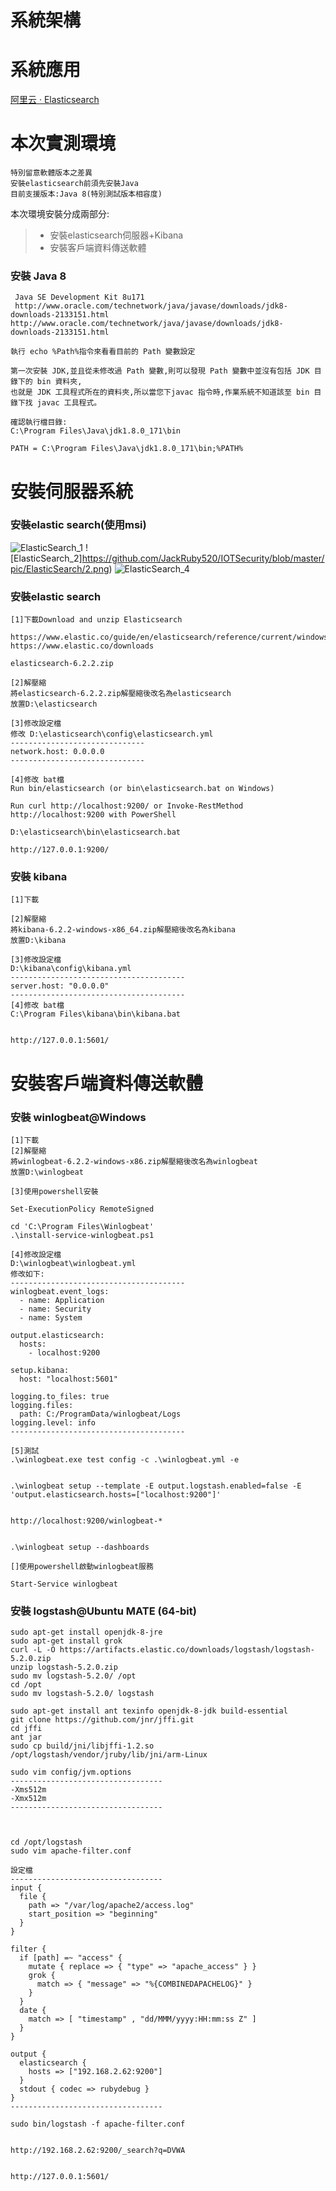 # 系統架構

# 系統應用

[阿里云 · Elasticsearch](https://data.aliyun.com/product/elasticsearch?utm_content=se_1309736&gclid=Cj0KCQjw_ODWBRCTARIsAE2_EvWXzaSpLpM_EsKh8t-LvGNOoN6WQRHOpyFFCM0k01K4TzF4JXo7GT0aAo8YEALw_wcB)

# 本次實測環境
```
特別留意軟體版本之差異
安裝elasticsearch前須先安裝Java
目前支援版本:Java 8(特別測試版本相容度)
```
本次環境安裝分成兩部分:
>* 安裝elasticsearch伺服器+Kibana
>* 安裝客戶端資料傳送軟體



### 安裝 Java 8
```
 Java SE Development Kit 8u171
 http://www.oracle.com/technetwork/java/javase/downloads/jdk8-downloads-2133151.html
http://www.oracle.com/technetwork/java/javase/downloads/jdk8-downloads-2133151.html

執行 echo %Path%指令來看看目前的 Path 變數設定

第一次安裝 JDK,並且從未修改過 Path 變數,則可以發現 Path 變數中並沒有包括 JDK 目錄下的 bin 資料夾,
也就是 JDK 工具程式所在的資料夾,所以當您下javac 指令時,作業系統不知道該至 bin 目錄下找 javac 工具程式。

確認執行檔目錄:
C:\Program Files\Java\jdk1.8.0_171\bin

PATH = C:\Program Files\Java\jdk1.8.0_171\bin;%PATH%
```

# 安裝伺服器系統

### 安裝elastic search(使用msi)

![ElasticSearch_1](https://github.com/JackRuby520/IOTSecurity/blob/master/pic/ElasticSearch/1.png)
![ElasticSearch_2]https://github.com/JackRuby520/IOTSecurity/blob/master/pic/ElasticSearch/2.png)
![ElasticSearch_4](https://github.com/JackRuby520/IOTSecurity/blob/master/pic/ElasticSearch/4.png)

### 安裝elastic search

```
[1]下載Download and unzip Elasticsearch

https://www.elastic.co/guide/en/elasticsearch/reference/current/windows.html
https://www.elastic.co/downloads

elasticsearch-6.2.2.zip

[2]解壓縮
將elasticsearch-6.2.2.zip解壓縮後改名為elasticsearch
放置D:\elasticsearch

[3]修改設定檔
修改 D:\elasticsearch\config\elasticsearch.yml
------------------------------
network.host: 0.0.0.0
------------------------------

[4]修改 bat檔 
Run bin/elasticsearch (or bin\elasticsearch.bat on Windows)

Run curl http://localhost:9200/ or Invoke-RestMethod http://localhost:9200 with PowerShell

D:\elasticsearch\bin\elasticsearch.bat

http://127.0.0.1:9200/

```
### 安裝 kibana

```
[1]下載

[2]解壓縮
將kibana-6.2.2-windows-x86_64.zip解壓縮後改名為kibana
放置D:\kibana

[3]修改設定檔
D:\kibana\config\kibana.yml
---------------------------------------
server.host: "0.0.0.0"
---------------------------------------
[4]修改 bat檔
C:\Program Files\kibana\bin\kibana.bat


http://127.0.0.1:5601/
```
# 安裝客戶端資料傳送軟體

### 安裝 winlogbeat@Windows

```
[1]下載
[2]解壓縮
將winlogbeat-6.2.2-windows-x86.zip解壓縮後改名為winlogbeat
放置D:\winlogbeat

[3]使用powershell安裝

Set-ExecutionPolicy RemoteSigned

cd 'C:\Program Files\Winlogbeat'
.\install-service-winlogbeat.ps1

[4]修改設定檔
D:\winlogbeat\winlogbeat.yml
修改如下:
---------------------------------------
winlogbeat.event_logs:
  - name: Application
  - name: Security
  - name: System

output.elasticsearch:
  hosts:
    - localhost:9200

setup.kibana:
  host: "localhost:5601"
  
logging.to_files: true
logging.files:
  path: C:/ProgramData/winlogbeat/Logs
logging.level: info
---------------------------------------

[5]測試
.\winlogbeat.exe test config -c .\winlogbeat.yml -e


.\winlogbeat setup --template -E output.logstash.enabled=false -E 'output.elasticsearch.hosts=["localhost:9200"]'


http://localhost:9200/winlogbeat-*


.\winlogbeat setup --dashboards

[]使用powershell啟動winlogbeat服務

Start-Service winlogbeat
```
### 安裝 logstash@Ubuntu MATE (64-bit)

```
sudo apt-get install openjdk-8-jre
sudo apt-get install grok
curl -L -O https://artifacts.elastic.co/downloads/logstash/logstash-5.2.0.zip
unzip logstash-5.2.0.zip
sudo mv logstash-5.2.0/ /opt
cd /opt 
sudo mv logstash-5.2.0/ logstash
```
```
sudo apt-get install ant texinfo openjdk-8-jdk build-essential
git clone https://github.com/jnr/jffi.git
cd jffi
ant jar
sudo cp build/jni/libjffi-1.2.so /opt/logstash/vendor/jruby/lib/jni/arm-Linux

sudo vim config/jvm.options
----------------------------------
-Xms512m
-Xmx512m
----------------------------------



cd /opt/logstash
sudo vim apache-filter.conf 

設定檔
----------------------------------
input {
  file {
    path => "/var/log/apache2/access.log"
    start_position => "beginning"
  }
}

filter {
  if [path] =~ "access" {
    mutate { replace => { "type" => "apache_access" } }
    grok {
      match => { "message" => "%{COMBINEDAPACHELOG}" }
    }
  }
  date {
    match => [ "timestamp" , "dd/MMM/yyyy:HH:mm:ss Z" ]
  }
}

output {
  elasticsearch {
    hosts => ["192.168.2.62:9200"]
  }
  stdout { codec => rubydebug }
}
----------------------------------

sudo bin/logstash -f apache-filter.conf


http://192.168.2.62:9200/_search?q=DVWA


http://127.0.0.1:5601/
```
